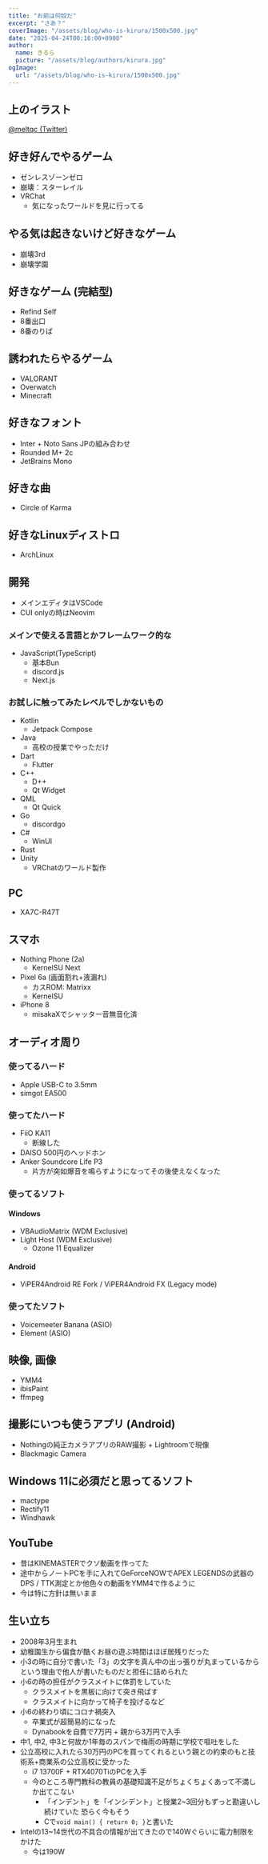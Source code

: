 ```yaml
---
title: "お前は何奴だ"
excerpt: "さあ？"
coverImage: "/assets/blog/who-is-kirura/1500x500.jpg"
date: "2025-04-24T00:16:00+0900"
author:
  name: きるら
  picture: "/assets/blog/authors/kirura.jpg"
ogImage:
  url: "/assets/blog/who-is-kirura/1500x500.jpg"
---
```


## 上のイラスト

[@meltqc (Twitter)](https://x.com/meltqc)

## 好き好んでやるゲーム

- ゼンレスゾーンゼロ
- 崩壊：スターレイル
- VRChat
  - 気になったワールドを見に行ってる

## やる気は起きないけど好きなゲーム

- 崩壊3rd
- 崩壊学園

## 好きなゲーム (完結型)

- Refind Self
- 8番出口
- 8番のりば

## 誘われたらやるゲーム

- VALORANT
- Overwatch
- Minecraft

## 好きなフォント

- Inter + Noto Sans JPの組み合わせ
- Rounded M+ 2c
- JetBrains Mono

## 好きな曲

- Circle of Karma

## 好きなLinuxディストロ

- ArchLinux

## 開発

- メインエディタはVSCode
- CUI onlyの時はNeovim

### メインで使える言語とかフレームワーク的な

- JavaScript(TypeScript)
  - 基本Bun
  - discord.js
  - Next.js

### お試しに触ってみたレベルでしかないもの

- Kotlin
  - Jetpack Compose
- Java
  - 高校の授業でやっただけ
- Dart
  - Flutter
- C++
  - D++
  - Qt Widget
- QML
  - Qt Quick
- Go
  - discordgo
- C#
  - WinUI
- Rust
- Unity
  - VRChatのワールド製作

## PC

- XA7C-R47T

## スマホ

- Nothing Phone (2a)
  - KernelSU Next
- Pixel 6a (画面割れ+液漏れ)
  - カスROM: Matrixx
  - KernelSU
- iPhone 8
  - misakaXでシャッター音無音化済

## オーディオ周り

### 使ってるハード

- Apple USB-C to 3.5mm
- simgot EA500

### 使ってたハード

- FiiO KA11
  - 断線した
- DAISO 500円のヘッドホン
- Anker Soundcore Life P3
  - 片方が突如爆音を鳴らすようになってその後使えなくなった

### 使ってるソフト

#### Windows

- VBAudioMatrix (WDM Exclusive)
- Light Host (WDM Exclusive)
  - Ozone 11 Equalizer

#### Android

- ViPER4Android RE Fork / ViPER4Android FX (Legacy mode)

### 使ってたソフト

- Voicemeeter Banana (ASIO)
- Element (ASIO)

## 映像, 画像

- YMM4
- ibisPaint
- ffmpeg

## 撮影にいつも使うアプリ (Android)

- Nothingの純正カメラアプリのRAW撮影 + Lightroomで現像
- Blackmagic Camera

## Windows 11に必須だと思ってるソフト

- mactype
- Rectify11
- Windhawk

## YouTube

- 昔はKINEMASTERでクソ動画を作ってた
- 途中からノートPCを手に入れてGeForceNOWでAPEX LEGENDSの武器のDPS / TTK測定とか他色々の動画をYMM4で作るように
- 今は特に方針は無いまま

## 生い立ち

- 2008年3月生まれ
- 幼稚園生から偏食が酷くお昼の遊ぶ時間はほぼ居残りだった
- 小3の時に自分で書いた「3」の文字を真ん中の出っ張りが丸まっているからという理由で他人が書いたものだと担任に詰められた
- 小6の時の担任がクラスメイトに体罰をしていた
  - クラスメイトを黒板に向けて突き飛ばす
  - クラスメイトに向かって椅子を投げるなど
- 小6の終わり頃にコロナ禍突入
  - 卒業式が超簡易的になった
  - Dynabookを自費で7万円 + 親から3万円で入手
- 中1, 中2, 中3と何故か1年毎のスパンで梅雨の時期に学校で嘔吐をした
- 公立高校に入れたら30万円のPCを買ってくれるという親との約束のもと技術系+商業系の公立高校に受かった
  - i7 13700F + RTX4070TiのPCを入手
  - 今のところ専門教科の教員の基礎知識不足がちょくちょくあって不満しか出てこない
    - 「インデント」を「インシデント」と授業2~3回分もずっと勘違いし続けていた 恐らく今もそう
    - Cで`void main() { return 0; }`と書いた
- Intelの13~14世代の不具合の情報が出てきたので140Wぐらいに電力制限をかけた
  - 今は190W
